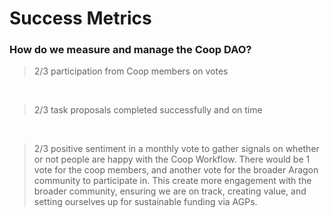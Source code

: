 # Success Metrics

### How do we measure and manage the Coop DAO?

> 2/3 participation from Coop members on votes

<br>

> 2/3 task proposals completed successfully and on time

<br>

> 2/3 positive sentiment in a monthly vote to gather signals on whether or not people are happy with the Coop Workflow. There would be 1 vote for the coop members, and another vote for the broader Aragon community to participate in. This create more engagement with the broader community, ensuring we are on track, creating value, and setting ourselves up for sustainable funding via AGPs.
